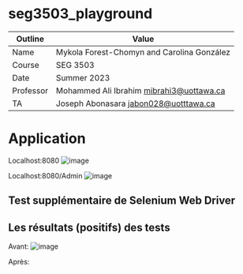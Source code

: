 # seg3503_playground

| Outline | Value |
| --- | ---- |
| Name | Mykola Forest-Chomyn and Carolina González |
| Course | SEG 3503 |
| Date | Summer 2023 |
| Professor | Mohammed Ali Ibrahim mibrahi3@uottawa.ca|
| TA | Joseph Abonasara jabon028@uotttawa.ca  |

# Application
Localhost:8080
![image](https://github.com/mykolafc/seg3503_playground/assets/90726597/4fa1edff-56fd-4d7b-9028-9b77bd8bf19b)


Localhost:8080/Admin
![image](https://github.com/mykolafc/seg3503_playground/assets/90726597/58a1a2ae-f153-4b2a-8207-0d37f16b6e3d)



## Test supplémentaire de Selenium Web Driver



## Les résultats (positifs) des tests

Avant:
![image](https://github.com/mykolafc/seg3503_playground/assets/90726597/e88f7371-c03f-4d75-8dc8-d2b0963582bf)

Après: 
